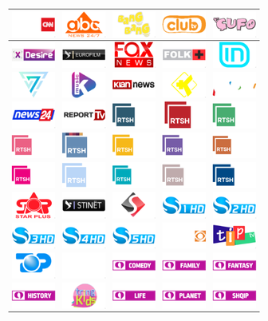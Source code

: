 | ![](https://raw.githubusercontent.com/RevGear/logo/master/Countries/AL/A2.png)| ![](https://raw.githubusercontent.com/RevGear/logo/master/Countries/AL/ABCNews.png)| ![](https://raw.githubusercontent.com/RevGear/logo/master/Countries/AL/BangBang.png)| ![](https://raw.githubusercontent.com/RevGear/logo/master/Countries/AL/ClubTV.png)| ![](https://raw.githubusercontent.com/RevGear/logo/master/Countries/AL/Cufo.png)| 
|:---:|:---:|:---:|:---:|:---:| 
| ![](https://raw.githubusercontent.com/RevGear/logo/master/Countries/AL/Desire.png)| ![](https://raw.githubusercontent.com/RevGear/logo/master/Countries/AL/EuroFilm.png)| ![](https://raw.githubusercontent.com/RevGear/logo/master/Countries/AL/FaxNews.png)| ![](https://raw.githubusercontent.com/RevGear/logo/master/Countries/AL/FolkPlus.png)| ![](https://raw.githubusercontent.com/RevGear/logo/master/Countries/AL/INTV.png)| 
| ![](https://raw.githubusercontent.com/RevGear/logo/master/Countries/AL/Kanali7.png)| ![](https://raw.githubusercontent.com/RevGear/logo/master/Countries/AL/KlanMusic.png)| ![](https://raw.githubusercontent.com/RevGear/logo/master/Countries/AL/KlanNews.png)| ![](https://raw.githubusercontent.com/RevGear/logo/master/Countries/AL/KlanPlus.png)| ![](https://raw.githubusercontent.com/RevGear/logo/master/Countries/AL/Muse.png)| 
| ![](https://raw.githubusercontent.com/RevGear/logo/master/Countries/AL/News24.png)| ![](https://raw.githubusercontent.com/RevGear/logo/master/Countries/AL/ReportTV.png)| ![](https://raw.githubusercontent.com/RevGear/logo/master/Countries/AL/RTSH24.png)| ![](https://raw.githubusercontent.com/RevGear/logo/master/Countries/AL/RTSH3.png)| ![](https://raw.githubusercontent.com/RevGear/logo/master/Countries/AL/RTSHAgro.png)| 
| ![](https://raw.githubusercontent.com/RevGear/logo/master/Countries/AL/RTSHFemije.png)| ![](https://raw.githubusercontent.com/RevGear/logo/master/Countries/AL/RTSHFilm.png)| ![](https://raw.githubusercontent.com/RevGear/logo/master/Countries/AL/RTSHKorca.png)| ![](https://raw.githubusercontent.com/RevGear/logo/master/Countries/AL/RTSHKukesi.png)| ![](https://raw.githubusercontent.com/RevGear/logo/master/Countries/AL/RTSHKuvend.png)| 
| ![](https://raw.githubusercontent.com/RevGear/logo/master/Countries/AL/RTSHMuzike.png)| ![](https://raw.githubusercontent.com/RevGear/logo/master/Countries/AL/RTSHPlus.png)| ![](https://raw.githubusercontent.com/RevGear/logo/master/Countries/AL/RTSHShkolle.png)| ![](https://raw.githubusercontent.com/RevGear/logo/master/Countries/AL/RTSHShqip.png)| ![](https://raw.githubusercontent.com/RevGear/logo/master/Countries/AL/RTSHSport.png)| 
| ![](https://raw.githubusercontent.com/RevGear/logo/master/Countries/AL/StarPlus.png)| ![](https://raw.githubusercontent.com/RevGear/logo/master/Countries/AL/Stinet.png)| ![](https://raw.githubusercontent.com/RevGear/logo/master/Countries/AL/STVFolk.png)| ![](https://raw.githubusercontent.com/RevGear/logo/master/Countries/AL/SuperSport1.png)| ![](https://raw.githubusercontent.com/RevGear/logo/master/Countries/AL/SuperSport2.png)| 
| ![](https://raw.githubusercontent.com/RevGear/logo/master/Countries/AL/SuperSport3.png)| ![](https://raw.githubusercontent.com/RevGear/logo/master/Countries/AL/SuperSport4.png)| ![](https://raw.githubusercontent.com/RevGear/logo/master/Countries/AL/SuperSport5.png)| ![](https://raw.githubusercontent.com/RevGear/logo/master/Countries/AL/SyriTV.png)| ![](https://raw.githubusercontent.com/RevGear/logo/master/Countries/AL/TipTV.png)| 
| ![](https://raw.githubusercontent.com/RevGear/logo/master/Countries/AL/TopChannel.png)| ![](https://raw.githubusercontent.com/RevGear/logo/master/Countries/AL/TopNews.png)| ![](https://raw.githubusercontent.com/RevGear/logo/master/Countries/AL/TringComedy.png)| ![](https://raw.githubusercontent.com/RevGear/logo/master/Countries/AL/TringFamily.png)| ![](https://raw.githubusercontent.com/RevGear/logo/master/Countries/AL/TringFantasy.png)| 
| ![](https://raw.githubusercontent.com/RevGear/logo/master/Countries/AL/TringHistory.png)| ![](https://raw.githubusercontent.com/RevGear/logo/master/Countries/AL/TringKids.png)| ![](https://raw.githubusercontent.com/RevGear/logo/master/Countries/AL/TringLife.png)| ![](https://raw.githubusercontent.com/RevGear/logo/master/Countries/AL/TringPlanet.png)| ![](https://raw.githubusercontent.com/RevGear/logo/master/Countries/AL/TringShqip.png)| 
